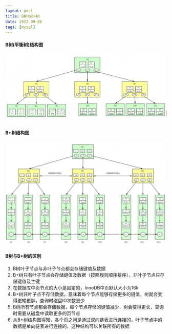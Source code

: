 ```yaml
---
layout: post
title: B树与B+树
date: 2022-09-06
tags: [mysql]
---
```


#### B树(平衡树)结构图
![B树结构图](/images/B-Tree.png)

#### B+树结构图
![B+树结构图](/images/B+tree.png)

#### B树与B+树的区别
1. B树叶子节点与非叶子节点都会存储键值及数据
2. B+树只有叶子节点会存储键值及数据（按照规则顺序排序），非叶子节点只存储键值及主键
3. 在数据库中页节点的大小是固定的，InnoDB中页默认大小为16k
4. B+树非叶子点不存储数据，意味着每个节点能够存储更多的键值，树就会变得更矮更胖，查询时磁盘IO次数更少
5. B树所有节点都会存储数据，每个节点存储的键值减少，树会变得更长，查询时需要从磁盘中读取更多的页节点
6. 从B+树结构图得知，各个页之间是通过双向链表进行连接的，叶子节点中的数据是单向链表进行连接的，这种结构可以关联所有的数据


